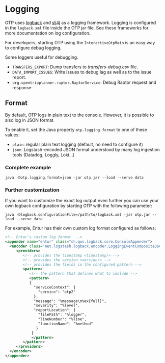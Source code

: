 # Logging

OTP uses [logback](http://logback.qos.ch/) and [slj4j](http://www.slf4j.org/) as a logging framework.
Logging is configured in the `logback.xml` file inside the OTP jar file. See these frameworks for
more documentation on log configuration.

For developers, starting OTP using the `InteractiveOtpMain` is an easy way to configure debug
logging.

Some loggers useful for debugging.

- `TRANSFERS_EXPORT`: Dump transfers to _transfers-debug.csv_ file.
- `DATA_IMPORT_ISSUES`: Write issues to debug lag as well as to the issue report.
- `org.opentripplanner.raptor.RaptorService`: Debug Raptor request and response

## Format

By default, OTP logs in plain text to the console. However, it is possible to also log in JSON format.

To enable it, set the Java property `otp.logging.format` to one of these values:

- `plain`: regular plain text logging (default, no need to configure it)
- `json`: Logstash-encoded JSON format understood by many log ingestion tools (Datadog, Loggly, Loki...)

### Complete example

```
java -Dotp.logging.format=json -jar otp.jar --load --serve data
```

### Further customization

If you want to customize the exact log output even further you can use your own logback configuration 
by starting OTP with the following parameter:

```
java -Dlogback.configurationFile=/path/to/logback.xml -jar otp.jar --load --serve data
```

For example, Entur has their own custom log format configured as follows:

```xml
<!-- Entur's custom log format  -->
<appender name="entur" class="ch.qos.logback.core.ConsoleAppender">
  <encoder class="net.logstash.logback.encoder.LoggingEventCompositeJsonEncoder">
     <providers>
        <!-- provides the timestamp <timestamp/> -->
        <!-- provides the version <version/> -->
        <!-- provides the fields in the configured pattern -->
        <pattern>
           <!-- the pattern that defines what to include -->
           <pattern>
           {
             "serviceContext": {
               "service": "otp2"
             },
             "message": "%message\n%ex{full}",
             "severity": "%level",
             "reportLocation": {
               "filePath": "%logger",
               "lineNumber": "%line",
               "functionName": "%method"
              }
            }
            </pattern>
        </pattern>
     </providers>
  </encoder>
</appender>
```
